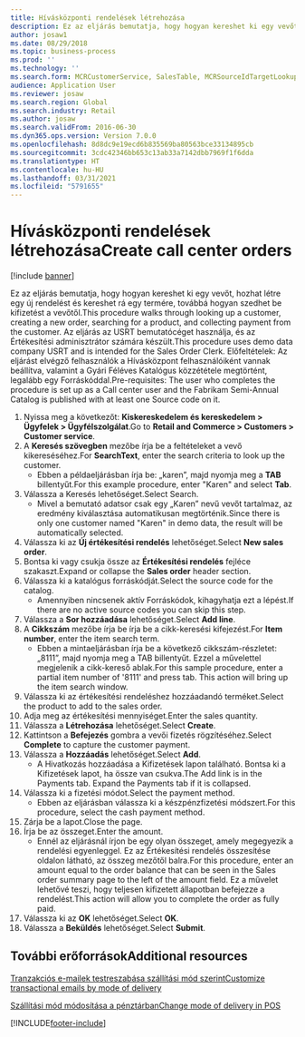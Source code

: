 ```yaml
---
title: Hívásközponti rendelések létrehozása
description: Ez az eljárás bemutatja, hogy hogyan kereshet ki egy vevőt, hozhat létre egy új rendelést és kereshet rá egy termére, továbbá hogyan szedhet be kifizetést a vevőtől.
author: josaw1
ms.date: 08/29/2018
ms.topic: business-process
ms.prod: ''
ms.technology: ''
ms.search.form: MCRCustomerService, SalesTable, MCRSourceIdTargetLookup, MCRSalesQuickQuote, MCRSalesOrderRecap, MCRCustPaymDialog, MCRCustPaymLookup
audience: Application User
ms.reviewer: josaw
ms.search.region: Global
ms.search.industry: Retail
ms.author: josaw
ms.search.validFrom: 2016-06-30
ms.dyn365.ops.version: Version 7.0.0
ms.openlocfilehash: 8d8dc9e19ecd6b835569ba80563bce33134895cb
ms.sourcegitcommit: 3cdc42346bb653c13ab33a7142dbb7969f1f6dda
ms.translationtype: HT
ms.contentlocale: hu-HU
ms.lasthandoff: 03/31/2021
ms.locfileid: "5791655"
---
```

# <a name="create-call-center-orders"></a><span data-ttu-id="a1b7e-103">Hívásközponti rendelések létrehozása</span><span class="sxs-lookup"><span data-stu-id="a1b7e-103">Create call center orders</span></span>

[!include [banner](../includes/banner.md)]

<span data-ttu-id="a1b7e-104">Ez az eljárás bemutatja, hogy hogyan kereshet ki egy vevőt, hozhat létre egy új rendelést és kereshet rá egy termére, továbbá hogyan szedhet be kifizetést a vevőtől.</span><span class="sxs-lookup"><span data-stu-id="a1b7e-104">This procedure walks through looking up a customer, creating a new order, searching for a product, and collecting payment from the customer.</span></span> <span data-ttu-id="a1b7e-105">Az eljárás az USRT bemutatócéget használja, és az Értékesítési adminisztrátor számára készült.</span><span class="sxs-lookup"><span data-stu-id="a1b7e-105">This procedure uses demo data company USRT and is intended for the Sales Order Clerk.</span></span> <span data-ttu-id="a1b7e-106">Előfeltételek: Az eljárást elvégző felhasználók a Hívásközpont felhasználóiként vannak beállítva, valamint a Gyári Féléves Katalógus közzététele megtörtént, legalább egy Forráskóddal.</span><span class="sxs-lookup"><span data-stu-id="a1b7e-106">Pre-requisites:  The user who completes the procedure is set up as a Call center user and the Fabrikam Semi-Annual Catalog is published with at least one Source code on it.</span></span>

1. <span data-ttu-id="a1b7e-107">Nyissa meg a következőt: **Kiskereskedelem és kereskedelem \> Ügyfelek \> Ügyfélszolgálat**.</span><span class="sxs-lookup"><span data-stu-id="a1b7e-107">Go to **Retail and Commerce \> Customers \> Customer service**.</span></span>
2. <span data-ttu-id="a1b7e-108">A **Keresés szövegben** mezőbe írja be a feltételeket a vevő kikereséséhez.</span><span class="sxs-lookup"><span data-stu-id="a1b7e-108">For **SearchText**, enter the search criteria to look up the customer.</span></span>
    * <span data-ttu-id="a1b7e-109">Ebben a példaeljárásban írja be: „karen”, majd nyomja meg a **TAB** billentyűt.</span><span class="sxs-lookup"><span data-stu-id="a1b7e-109">For this example procedure, enter "Karen" and select **Tab**.</span></span>  
3. <span data-ttu-id="a1b7e-110">Válassza a Keresés lehetőséget.</span><span class="sxs-lookup"><span data-stu-id="a1b7e-110">Select Search.</span></span>
    * <span data-ttu-id="a1b7e-111">Mivel a bemutató adatsor csak egy „Karen” nevű vevőt tartalmaz, az eredmény kiválasztása automatikusan megtörténik.</span><span class="sxs-lookup"><span data-stu-id="a1b7e-111">Since there is only one customer named "Karen" in demo data, the result will be automatically selected.</span></span>  
4. <span data-ttu-id="a1b7e-112">Válassza ki az **Új értékesítési rendelés** lehetőséget.</span><span class="sxs-lookup"><span data-stu-id="a1b7e-112">Select **New sales order**.</span></span>
5. <span data-ttu-id="a1b7e-113">Bontsa ki vagy csukja össze az **Értékesítési rendelés** fejléce szakaszt.</span><span class="sxs-lookup"><span data-stu-id="a1b7e-113">Expand or collapse the **Sales order** header section.</span></span>
6. <span data-ttu-id="a1b7e-114">Válassza ki a katalógus forráskódját.</span><span class="sxs-lookup"><span data-stu-id="a1b7e-114">Select the source code for the catalog.</span></span>
    * <span data-ttu-id="a1b7e-115">Amennyiben nincsenek aktív Forráskódok, kihagyhatja ezt a lépést.</span><span class="sxs-lookup"><span data-stu-id="a1b7e-115">If there are no active source codes you can skip this step.</span></span>  
7. <span data-ttu-id="a1b7e-116">Válassza a **Sor hozzáadása** lehetőséget.</span><span class="sxs-lookup"><span data-stu-id="a1b7e-116">Select **Add line**.</span></span>
8. <span data-ttu-id="a1b7e-117">A **Cikkszám** mezőbe írja be írja be a cikk-keresési kifejezést.</span><span class="sxs-lookup"><span data-stu-id="a1b7e-117">For **Item number**, enter the item search term.</span></span>
    * <span data-ttu-id="a1b7e-118">Ebben a mintaeljárásban írja be a következő cikkszám-részletet: „8111”, majd nyomja meg a TAB billentyűt. Ezzel a művelettel megjelenik a cikk-kereső ablak.</span><span class="sxs-lookup"><span data-stu-id="a1b7e-118">For this sample procedure, enter a partial item number of '8111' and press tab. This action will bring up the item search window.</span></span>  
9. <span data-ttu-id="a1b7e-119">Válassza ki az értékesítési rendeléshez hozzáadandó terméket.</span><span class="sxs-lookup"><span data-stu-id="a1b7e-119">Select the product to add to the sales order.</span></span>
10. <span data-ttu-id="a1b7e-120">Adja meg az értékesítési mennyiséget.</span><span class="sxs-lookup"><span data-stu-id="a1b7e-120">Enter the sales quantity.</span></span>
11. <span data-ttu-id="a1b7e-121">Válassza a **Létrehozása** lehetőséget.</span><span class="sxs-lookup"><span data-stu-id="a1b7e-121">Select **Create**.</span></span>
12. <span data-ttu-id="a1b7e-122">Kattintson a **Befejezés** gombra a vevői fizetés rögzítéséhez.</span><span class="sxs-lookup"><span data-stu-id="a1b7e-122">Select **Complete** to capture the customer payment.</span></span>
13. <span data-ttu-id="a1b7e-123">Válassza a **Hozzáadás** lehetőséget.</span><span class="sxs-lookup"><span data-stu-id="a1b7e-123">Select **Add**.</span></span>
    * <span data-ttu-id="a1b7e-124">A Hivatkozás hozzáadása a Kifizetések lapon található. Bontsa ki a Kifizetések lapot, ha össze van csukva.</span><span class="sxs-lookup"><span data-stu-id="a1b7e-124">The Add link is in the Payments tab. Expand the Payments tab if it is collapsed.</span></span>  
14. <span data-ttu-id="a1b7e-125">Válassza ki a fizetési módot.</span><span class="sxs-lookup"><span data-stu-id="a1b7e-125">Select the payment method.</span></span>
    * <span data-ttu-id="a1b7e-126">Ebben az eljárásban válassza ki a készpénzfizetési módszert.</span><span class="sxs-lookup"><span data-stu-id="a1b7e-126">For this procedure, select the cash payment method.</span></span>  
15. <span data-ttu-id="a1b7e-127">Zárja be a lapot.</span><span class="sxs-lookup"><span data-stu-id="a1b7e-127">Close the page.</span></span>
16. <span data-ttu-id="a1b7e-128">Írja be az összeget.</span><span class="sxs-lookup"><span data-stu-id="a1b7e-128">Enter the amount.</span></span>
    * <span data-ttu-id="a1b7e-129">Ennél az eljárásnál írjon be egy olyan összeget, amely megegyezik a rendelési egyenleggel. Ez az Értékesítési rendelés összesítése oldalon látható, az összeg mezőtől balra.</span><span class="sxs-lookup"><span data-stu-id="a1b7e-129">For this procedure, enter an amount equal to the order balance that can be seen in the Sales order summary page to the left of the amount field.</span></span> <span data-ttu-id="a1b7e-130">Ez a művelet lehetővé teszi, hogy teljesen kifizetett állapotban befejezze a rendelést.</span><span class="sxs-lookup"><span data-stu-id="a1b7e-130">This action will allow you to complete the order as fully paid.</span></span>  
17. <span data-ttu-id="a1b7e-131">Válassza ki az **OK** lehetőséget.</span><span class="sxs-lookup"><span data-stu-id="a1b7e-131">Select **OK**.</span></span>
18. <span data-ttu-id="a1b7e-132">Válassza a **Beküldés** lehetőséget.</span><span class="sxs-lookup"><span data-stu-id="a1b7e-132">Select **Submit**.</span></span>

## <a name="additional-resources"></a><span data-ttu-id="a1b7e-133">További erőforrások</span><span class="sxs-lookup"><span data-stu-id="a1b7e-133">Additional resources</span></span>

[<span data-ttu-id="a1b7e-134">Tranzakciós e-mailek testreszabása szállítási mód szerint</span><span class="sxs-lookup"><span data-stu-id="a1b7e-134">Customize transactional emails by mode of delivery</span></span>](../customize-email-delivery-mode.md)

[<span data-ttu-id="a1b7e-135">Szállítási mód módosítása a pénztárban</span><span class="sxs-lookup"><span data-stu-id="a1b7e-135">Change mode of delivery in POS</span></span>](../pos-change-delivery-mode.md)



[!INCLUDE[footer-include](../../includes/footer-banner.md)]